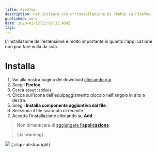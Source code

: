 ```yaml
---
title: Firefox
description: Per iniziare con un'installazione di PreMiD su Firefox
published: vero
date: 2020-02-12T22:08:32.409Z
tags:
---
```


L'installazione dell'estensione è molto importante in quanto l'applicazione non può fare nulla da sola.

# Installa
1. Vai alla nostra pagina dei download [cliccando qui](https://premid.app/downloads).
2. Scegli **Firefox**.
3. Cerca `about:addons`.
4. Clicca sull'icona dell'equipaggiamento piccolo nell'angolo in alto a destra.
5. Scegli **Installa componente aggiuntivo dal file**.
6. Seleziona il file scaricato di recente.
7. Accetta l'installazione cliccando su **Add**.

> Non dimenticare di [aggiungere l'**applicazione**](/install). 
> 
> {.is-warning}

![](https://img.icons8.com/color/2x/firefox.png) {.align-abstopright}